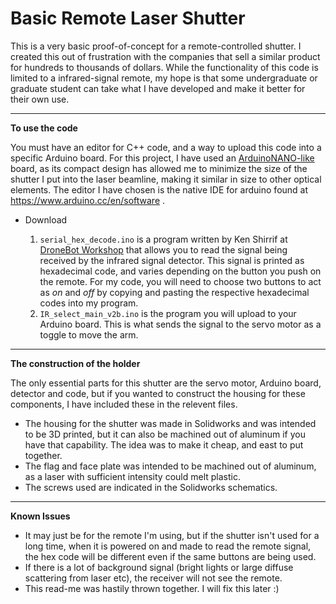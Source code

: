 # Basic Remote Laser Shutter
<html>
<p>
  This is a very basic proof-of-concept for a remote-controlled shutter. I created this out of frustration with the companies that sell a similar product for hundreds to thousands of dollars. While the functionality of this code is limited to a infrared-signal remote, my hope is that some undergraduate or graduate student can take what I have developed and make it better for their own use.
  </p>
  <hr></hr>
  <b>To use the code</b>
  <p>You must have an editor for C++ code, and a way to upload this code into a specific Arduino board. For this project, I have used an <a href="https://store-usa.arduino.cc/products/arduino-nano/">ArduinoNANO-like</a> board, as its compact design has allowed me to minimize the size of the shutter I put into the laser beamline, making it similar in size to other optical elements. The editor I have chosen is the native IDE for arduino found at <a href="https://www.arduino.cc/en/software">https://www.arduino.cc/en/software</a> .</p>
  <ul>
  <li>Download </li>
  <ol>
    <li><code>serial_hex_decode.ino</code> is a program written by Ken Shirrif at <a href="http://dronebotworkshop.com">DroneBot Workshop</a> that allows you to read the signal being received by the infrared signal detector. This signal is printed as hexadecimal code, and varies depending on the button you push on the remote. For my code, you will need to choose two buttons to act as <i>on</i> and <i>off</i> by copying and pasting the respective hexadecimal codes into my program.</li>
  <li> <code>IR_select_main_v2b.ino</code> is the program you will upload to your Arduino board. This is what sends the signal to the servo motor as a toggle to move the arm.</li>
  </ol>
  </ul> 
  <hr></hr>
  <b>The construction of the holder</b>
  <p>The only essential parts for this shutter are the servo motor, Arduino board, detector and code, but if you wanted to construct the housing for these components, I have included these in the relevent files.</p>
  <ul>
  <li>The housing for the shutter was made in Solidworks and was intended to be 3D printed, but it can also be machined out of aluminum if you have that capability. The idea was to make it cheap, and east to put together.</li>
  <li>The flag and face plate was intended to be machined out of aluminum, as a laser with sufficient intensity could melt plastic.</li>
  <li>The screws used are indicated in the Solidworks schematics.</li>
  </ul>
  <hr></hr>
  <b>Known Issues</b>
  <ul>
  <li>It may just be for the remote I'm using, but if the shutter isn't used for a long time, when it is powered on and made to read the remote signal, the hex code will be different even if the same buttons are being used. </li>
  <li>If there is a lot of background signal (bright lights or large diffuse scattering from laser etc), the receiver will not see the remote.</li>
  <li>This read-me was hastily thrown together. I will fix this later :)</li>
</ul>
</html>
